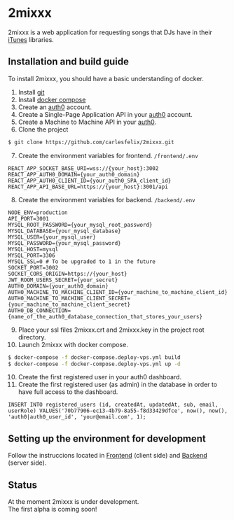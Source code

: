 # 2mixxx
2mixxx is a web application for requesting songs that DJs have in their [iTunes](https://www.apple.com/es/itunes/download/index.html) libraries.

<!-- <div>
  <img src="https://user-images.githubusercontent.com/10828536/144634277-737c8d0b-48ea-4fea-88c5-c84de3bd2401.png" width="200" />
  <img src="https://user-images.githubusercontent.com/10828536/144638274-04638158-66b1-49c9-b89f-735923b7546e.png" width="200" />
  <img src="https://user-images.githubusercontent.com/10828536/144635577-5598beac-88e1-43de-b746-63e4494ebd2a.png" width="200" />
  <img src="https://user-images.githubusercontent.com/10828536/144636074-1224fd99-633c-42d7-b24d-dd321c8f32aa.png" width="200" />
  <img src="https://user-images.githubusercontent.com/10828536/144636211-7cafba51-c6cb-42a3-aa3c-29e09fdd08ac.png" width="200" />
  <img src="https://user-images.githubusercontent.com/10828536/144636468-00454850-642e-4a65-bf25-542aba62cbf8.png" width="200" />
  <img src="https://user-images.githubusercontent.com/10828536/144637016-46a24fb7-74b7-48f5-a3c5-b6c54527c980.png" width="200" />
  <img src="https://user-images.githubusercontent.com/10828536/144637229-af48317c-d61d-41f2-8654-72097d1436cf.png" width="200" />
  <img src="https://user-images.githubusercontent.com/10828536/144637408-77135bf2-0348-4dc0-8cf7-0ddfde0955cc.png" width="200" />
  <img src="https://user-images.githubusercontent.com/10828536/144637509-3dec9035-6bae-4380-bf01-f057a41c8afa.png" width="200" />
  <img src="https://user-images.githubusercontent.com/10828536/144637793-81883253-9417-4e89-8735-3aa9f1982771.png" width="200" />
  <img src="https://user-images.githubusercontent.com/10828536/144638014-2df36bc0-3a6d-4e4a-a242-c817890d603a.png" width="200" />
</div> -->

## Installation and build guide
To install 2mixxx, you should have a basic understanding of docker.

1. Install [git](https://git-scm.com/downloads)
2. Install [docker compose](https://docs.docker.com/compose/install)
3. Create an [auth0](https://auth0.com/) account.
4. Create a Single-Page Application API in your [auth0](https://auth0.com/) account.
5. Create a Machine to Machine API in your [auth0](https://auth0.com/).
6. Clone the project
```sh
$ git clone https://github.com/carlesfelix/2mixxx.git
```
7. Create the environment variables for frontend. `/frontend/.env`
```
REACT_APP_SOCKET_BASE_URI=wss://{your_host}:3002
REACT_APP_AUTH0_DOMAIN={your_auth0_domain}
REACT_APP_AUTH0_CLIENT_ID={your_auth0_SPA_client_id}
REACT_APP_API_BASE_URL=https://{your_host}:3001/api
```
8. Create the environment variables for backend. `/backend/.env`
```
NODE_ENV=production
API_PORT=3001
MYSQL_ROOT_PASSWORD={your_mysql_root_password}
MYSQL_DATABASE={your_mysql_database}
MYSQL_USER={your_mysql_user}
MYSQL_PASSWORD={your_mysql_password}
MYSQL_HOST=mysql
MYSQL_PORT=3306
MYSQL_SSL=0 # To be upgraded to 1 in the future
SOCKET_PORT=3002
SOCKET_CORS_ORIGIN=https://{your_host}
JWT_ROOM_USERS_SECRET={your_secret}
AUTH0_DOMAIN={your_auth0_domain}
AUTH0_MACHINE_TO_MACHINE_CLIENT_ID={your_machine_to_machine_client_id}
AUTH0_MACHINE_TO_MACHINE_CLIENT_SECRET={your_machine_to_machine_client_secret}
AUTH0_DB_CONNECTION={name_of_the_auth0_database_connection_that_stores_your_users}
```
9.  Place your ssl files 2mixxx.crt and 2mixxx.key in the project root directory.
10. Launch 2mixxx with docker compose.
```sh
$ docker-compose -f docker-compose.deploy-vps.yml build
$ docker-compose -f docker-compose.deploy-vps.yml up -d
```
10.  Create the first registered user in your auth0 dashboard.
11.  Create the first registered user (as admin) in the database in order to have full access to the dashboard.
```
INSERT INTO registered_users (id, createdAt, updatedAt, sub, email, userRole) VALUES('70b77906-ec13-4b79-8a55-f8d33429dfce', now(), now(), 'auth0|auth0_user_id', 'your@email.com', 1);
```

## Setting up the environment for development

Follow the instruccions located in [Frontend](https://github.com/carlesfelix/2mixxx/tree/main/frontend) (client side) and [Backend](https://github.com/carlesfelix/2mixxx/tree/main/backend) (server side).

## Status

At the moment 2mixxx is under development.\
The first alpha is coming soon!
